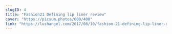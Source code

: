 ```yaml
---
slugID: 4
title: "Fashion21 Defining lip liner review"
cover: "https://picsum.photos/600/400"
link: "https://lushangel.com/2017/08/10/fashion-21-defining-lip-liner-review/"
---
```


